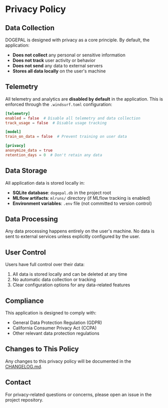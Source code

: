 # Privacy Policy

## Data Collection

DOGEPAL is designed with privacy as a core principle. By default, the application:

- **Does not collect** any personal or sensitive information
- **Does not track** user activity or behavior
- **Does not send** any data to external servers
- **Stores all data locally** on the user's machine

## Telemetry

All telemetry and analytics are **disabled by default** in the application. This is enforced through the `.windsurf.toml` configuration:

```toml
[telemetry]
enabled = false  # Disable all telemetry and data collection
track_usage = false  # Disable usage tracking

[model]
train_on_data = false  # Prevent training on user data

[privacy]
anonymize_data = true
retention_days = 0  # Don't retain any data
```

## Data Storage

All application data is stored locally in:

- **SQLite database**: `dogepal.db` in the project root
- **MLflow artifacts**: `mlruns/` directory (if MLflow tracking is enabled)
- **Environment variables**: `.env` file (not committed to version control)

## Data Processing

Any data processing happens entirely on the user's machine. No data is sent to external services unless explicitly configured by the user.

## User Control

Users have full control over their data:

1. All data is stored locally and can be deleted at any time
2. No automatic data collection or tracking
3. Clear configuration options for any data-related features

## Compliance

This application is designed to comply with:

- General Data Protection Regulation (GDPR)
- California Consumer Privacy Act (CCPA)
- Other relevant data protection regulations

## Changes to This Policy

Any changes to this privacy policy will be documented in the [CHANGELOG.md](CHANGELOG.md).

## Contact

For privacy-related questions or concerns, please open an issue in the project repository.
